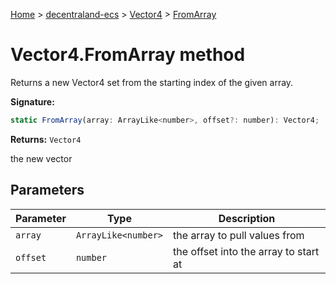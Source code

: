 [Home](./index) &gt; [decentraland-ecs](./decentraland-ecs.md) &gt; [Vector4](./decentraland-ecs.vector4.md) &gt; [FromArray](./decentraland-ecs.vector4.fromarray.md)

# Vector4.FromArray method

Returns a new Vector4 set from the starting index of the given array.

**Signature:**
```javascript
static FromArray(array: ArrayLike<number>, offset?: number): Vector4;
```
**Returns:** `Vector4`

the new vector

## Parameters

|  Parameter | Type | Description |
|  --- | --- | --- |
|  `array` | `ArrayLike<number>` | the array to pull values from |
|  `offset` | `number` | the offset into the array to start at |

